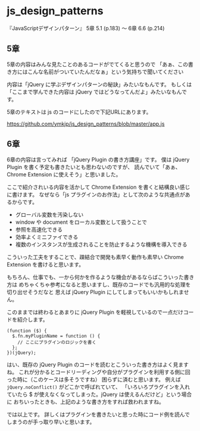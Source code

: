 js_design_patterns
==================

『JavaScriptデザインパターン』 5章 5.1 (p.183) 〜 6章 6.6 (p.214)


5章
---
5章の内容はみんな見たことのあるコードがでてくると思うので
「あぁ、この書き方にはこんな名前がついていたんだなぁ」という気持ちで聞いてください

内容は「jQuery に学ぶデザインパターンの秘訣」みたいなもんです。
もしくは「ここまで学んできた内容は jQuery ではどうなってんだよ」みたいなもんです。

5章のテキストは js のコードにしたので下記URLにあります。

https://github.com/ymkjp/js_design_patterns/blob/master/app.js



6章
---
6章の内容は言ってみれば 「jQuery Plugin の書き方講座」です。
僕は jQuery Plugin を書く予定も書きたいとも思わないのですが、
読んでいて「あぁ、 Chrome Extension に使えそう」と思いました。

ここで紹介されいる内容を活かして Chrome Extension を書くと結構良い感じに書けます。
なぜなら「js プラグインのお作法」として次のような共通点があるからです。

* グローバル変数を汚染しない
* window や document をローカル変数として扱うことで
 * 参照を高速化できる
 * 効率よくミニファイできる
* 複数のインスタンスが生成されることを防止するような機構を導入できる


こういった工夫をすることで、疎結合で開発も素早く動作も素早い Chrome Extension を書けると思います。

もちろん、仕事でも、一から何かを作るような機会があるならばこういった書き方は
めちゃくちゃ参考になると思いますし、既存のコードでも汎用的な処理を切り出せそうだなと
思えば jQuery Plugin にしてしまってもいいかもしれません。

このままでは終わるとあまりに jQuery Plugin を軽視しているので一点だけコードを紹介します。

```jQuery
(function ($) {
  $.fn.myPluginName = function () {
    // ここにプラグインのロジックを書く
  };
})(jQuery);
```

はい、既存の jQuery Plugin のコードを読むとこういった書き方はよく見ますね。
これが分かるとコードリーディングや自分がプラグインを利用する側に回った時に（このケースは多そうですね）
困らずに済むと思います。
例えば ```jQuery.noConflict()``` がどこかで呼ばれていて、
「いろいろプラグインを入れていたら $ が使えなくなってしまった。jQuery は使えるんだけど」という場合に
おちいったときも、上記のような書き方をすれば救われますね。

では以上です。
詳しくはプラグインを書きたいと思った時にコード例を読んでしまうのが手っ取り早いと思います。
